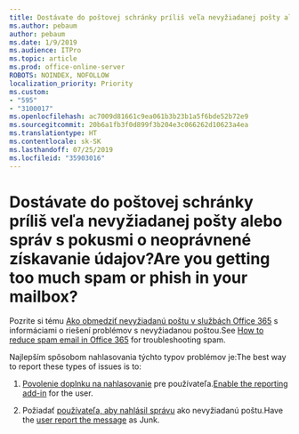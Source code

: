 ```yaml
---
title: Dostávate do poštovej schránky príliš veľa nevyžiadanej pošty alebo správ s pokusmi o neoprávnené získavanie údajov?
ms.author: pebaum
author: pebaum
ms.date: 1/9/2019
ms.audience: ITPro
ms.topic: article
ms.prod: office-online-server
ROBOTS: NOINDEX, NOFOLLOW
localization_priority: Priority
ms.custom:
- "595"
- "3100017"
ms.openlocfilehash: ac7009d81661c9ea061b3b23b1a5f6bde52b72e9
ms.sourcegitcommit: 20b6a1fb3f0d899f3b204e3c066262d10623a4ea
ms.translationtype: HT
ms.contentlocale: sk-SK
ms.lasthandoff: 07/25/2019
ms.locfileid: "35903016"
---
```

# <a name="are-you-getting-too-much-spam-or-phish-in-your-mailbox"></a><span data-ttu-id="5d252-102">Dostávate do poštovej schránky príliš veľa nevyžiadanej pošty alebo správ s pokusmi o neoprávnené získavanie údajov?</span><span class="sxs-lookup"><span data-stu-id="5d252-102">Are you getting too much spam or phish in your mailbox?</span></span>

<span data-ttu-id="5d252-103">Pozrite si tému [Ako obmedziť nevyžiadanú poštu v službách Office 365](https://docs.microsoft.com/office365/securitycompliance/reduce-spam-email) s informáciami o riešení problémov s nevyžiadanou poštou.</span><span class="sxs-lookup"><span data-stu-id="5d252-103">See [How to reduce spam email in Office 365](https://docs.microsoft.com/office365/securitycompliance/reduce-spam-email) for troubleshooting spam.</span></span>
  
<span data-ttu-id="5d252-104">Najlepším spôsobom nahlasovania týchto typov problémov je:</span><span class="sxs-lookup"><span data-stu-id="5d252-104">The best way to report these types of issues is to:</span></span>
  
1. <span data-ttu-id="5d252-105">[Povolenie doplnku na nahlasovanie](https://docs.microsoft.com/office365/securitycompliance/enable-the-report-message-add-in) pre používateľa.</span><span class="sxs-lookup"><span data-stu-id="5d252-105">[Enable the reporting add-in](https://docs.microsoft.com/office365/securitycompliance/enable-the-report-message-add-in) for the user.</span></span>

2. <span data-ttu-id="5d252-106">Požiadať [používateľa, aby nahlásil správu](https://support.office.com/article/b5caa9f1-cdf3-4443-af8c-ff724ea719d2) ako nevyžiadanú poštu.</span><span class="sxs-lookup"><span data-stu-id="5d252-106">Have the [user report the message](https://support.office.com/article/b5caa9f1-cdf3-4443-af8c-ff724ea719d2) as Junk.</span></span>
